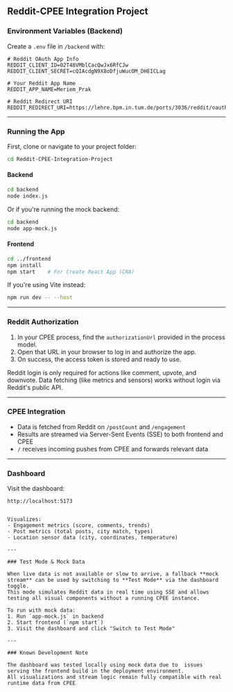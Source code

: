 ## Reddit-CPEE Integration Project

### Environment Variables (Backend)
Create a `.env` file in `/backend` with:
```env
# Reddit OAuth App Info
REDDIT_CLIENT_ID=02T48VMblCacQwJx6RfCJw
REDDIT_CLIENT_SECRET=cQIAcdgN9X8oDfjuWucOM_DHEICLag

# Your Reddit App Name 
REDDIT_APP_NAME=Meriem_Prak

# Reddit Redirect URI
REDDIT_REDIRECT_URI=https://lehre.bpm.in.tum.de/ports/3036/reddit/oauth/callback
```

---

### Running the App

First, clone or navigate to your project folder:
```bash
cd Reddit-CPEE-Integration-Project
```

#### Backend
```bash
cd backend
node index.js
```

Or if you're running the mock backend:
```bash
cd backend
node app-mock.js
```

#### Frontend
```bash
cd ../frontend
npm install
npm start    # For Create React App (CRA)
```

If you're using Vite instead:
```bash
npm run dev -- --host
```

---

### Reddit Authorization

1. In your CPEE process, find the `authorizationUrl` provided in the process model.
2. Open that URL in your browser to log in and authorize the app.
3. On success, the access token is stored and ready to use.

Reddit login is only required for actions like comment, upvote, and downvote.
Data fetching (like metrics and sensors) works without login via Reddit's public API.

---

### CPEE Integration

- Data is fetched from Reddit on `/postCount` and `/engagement`
- Results are streamed via Server-Sent Events (SSE) to both frontend and CPEE
- `/` receives incoming pushes from CPEE and forwards relevant data

---

### Dashboard

Visit the dashboard:
```
http://localhost:5173
```

```

Visualizes:
- Engagement metrics (score, comments, trends)
- Post metrics (total posts, city match, types)
- Location sensor data (city, coordinates, temperature)

---

### Test Mode & Mock Data

When live data is not available or slow to arrive, a fallback **mock stream** can be used by switching to **Test Mode** via the dashboard toggle. 
This mode simulates Reddit data in real time using SSE and allows testing all visual components without a running CPEE instance.

To run with mock data:
1. Run `app-mock.js` in backend
2. Start frontend (`npm start`)
3. Visit the dashboard and click "Switch to Test Mode"

---

### Known Development Note

The dashboard was tested locally using mock data due to  issues serving the frontend build in the deployment environment. 
All visualizations and stream logic remain fully compatible with real runtime data from CPEE 

